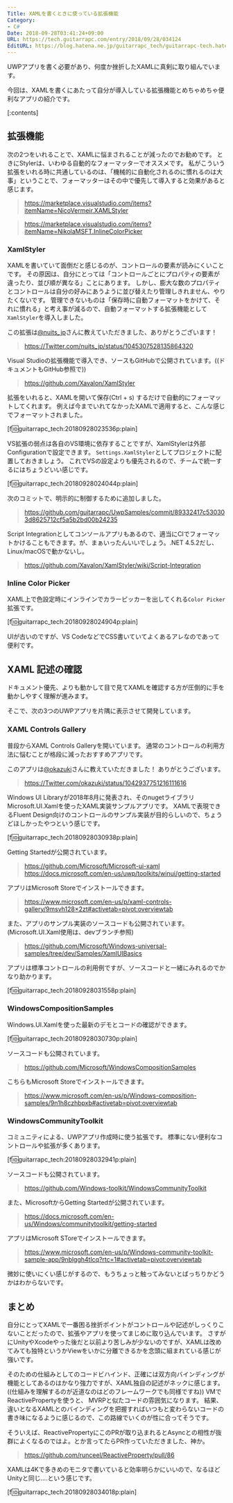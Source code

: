 ```yaml
---
Title: XAMLを書くときに使っている拡張機能
Category:
- C#
Date: 2018-09-28T03:41:24+09:00
URL: https://tech.guitarrapc.com/entry/2018/09/28/034124
EditURL: https://blog.hatena.ne.jp/guitarrapc_tech/guitarrapc-tech.hatenablog.com/atom/entry/10257846132640737829
---
```


UWPアプリを書く必要があり、何度か挫折したXAMLに真剣に取り組んでいます。

今回は、XAMLを書くにあたって自分が導入している拡張機能とめちゃめちゃ便利なアプリの紹介です。

[:contents]

## 拡張機能

次の2つをいれることで、XAMLに悩まされることが減ったのでお勧めです。
ときにStylerは、いわゆる自動的なフォーマッターでオススメです。
私がこういう拡張をいれる時に共通しているのは、「機械的に自動化されるのに慣れるのは大事」ということで、フォーマッターはその中で優先して導入すると効果があると感じます。

> https://marketplace.visualstudio.com/items?itemName=NicoVermeir.XAMLStyler

> https://marketplace.visualstudio.com/items?itemName=NikolaMSFT.InlineColorPicker

### XamlStyler

XAMLを書いていて面倒だと感じるのが、コントロールの要素が読みにくいことです。
その原因は、自分にとっては「コントロールごとにプロパティの要素が違ったり、並び順が異なる」ことにあります。
しかし、膨大な数のプロパティとコントロールは自分の好みにあうように並び替えたり管理しきれません、やりたくないです。
管理できないものは「保存時に自動フォーマットをかけて、それに慣れる」と考え事が減るので、自動フォーマットする拡張機能として`XamlStyler`を導入しました。

この拡張は[@nuits_jp](https://twitter.com/nuits_jp)さんに教えていただきました、ありがとうございます！

> https://Twitter.com/nuits_jp/status/1045307528135864320

Visual Studioの拡張機能で導入でき、ソースもGitHubで公開されています。((ドキュメントもGitHub参照で))

> https://github.com/Xavalon/XamlStyler

拡張をいれると、XAMLを開いて保存(Ctrl + s) するだけで自動的にフォーマットしてくれます。
例えば今までいれてなかったXAMLで適用すると、こんな感じでフォーマットされました。

[f:id:guitarrapc_tech:20180928023536p:plain]

VS拡張の弱点は各自のVS環境に依存することですが、XamlStylerは外部Configurationで設定できます。
`Settings.XamlStyler`としてプロジェクトに配置しておきましょう。
これでVSの設定よりも優先されるので、チームで統一するにはちょうどいい感じです。

[f:id:guitarrapc_tech:20180928024044p:plain]

次のコミットで、明示的に制御するために追加しました。

> https://github.com/guitarrapc/UwpSamples/commit/89332417c530303d8625712cf5a5b2bd00b24235

Script Integrationとしてコンソールアプリもあるので、適当にCIでフォーマットかけることもできます。が、まぁいったんいいでしょう。.NET 4.5.2だし、Linux/macOSで動かないし。

> https://github.com/Xavalon/XamlStyler/wiki/Script-Integration

### Inline Color Picker

XAML上で色設定時にインラインでカラーピッカーを出してくれる`Color Picker`拡張です。

[f:id:guitarrapc_tech:20180928024904p:plain]

UIが古いのですが、VS CodeなどでCSS書いていてよくあるアレなのであって便利です。

## XAML 記述の確認

ドキュメント優先、よりも動かして目で見てXAMLを確認する方が圧倒的に手を動かしやすく理解が進みます。

そこで、次の3つのUWPアプリを片隅に表示させて開発しています。

### XAML Controls Gallery

普段からXAML Controls Galleryを開いています。
通常のコントロールの利用方法に悩むことが格段に減ったおすすめアプリです。

このアプリは[@okazuki](https://twitter.com/okazuki)さんに教えていただきました！ ありがとうございます。

> https://Twitter.com/okazuki/status/1042937751216111616

Windows UI Libraryが2018年8月に発表され、そのnugetライブラリMicrosoft.UI.Xamlを使ったXAML実装サンプルアプリです。
XAMLで表現できるFluent Design向けのコントロールのサンプル実装が目的らしいので、ちょうどほしかったやつという感じです。

[f:id:guitarrapc_tech:20180928030938p:plain]

Getting Startedが公開されています。

> https://github.com/Microsoft/Microsoft-ui-xaml
> https://docs.microsoft.com/en-us/uwp/toolkits/winui/getting-started

アプリはMicrosoft Storeでインストールできます。

> https://www.microsoft.com/en-us/p/xaml-controls-gallery/9msvh128×2zt#activetab=pivot:overviewtab

また、アプリのサンプル実装のソースコードも公開されています。(Microsoft.UI.Xaml使用は、devブランチ参照)

> https://github.com/Microsoft/Windows-universal-samples/tree/dev/Samples/XamlUIBasics

アプリは標準コントロールの利用例ですが、ソースコードと一緒にみれるのでかなり助かります。

[f:id:guitarrapc_tech:20180928031558p:plain]


### WindowsCompositionSamples

Windows.UI.Xamlを使った最新のデモとコードの確認ができます。

[f:id:guitarrapc_tech:20180928030730p:plain]

ソースコードも公開されています。

> https://github.com/Microsoft/WindowsCompositionSamples

こちらもMicrosoft Storeでインストールできます。

> https://www.microsoft.com/en-us/p/Windows-composition-samples/9n1h8czhbpxb#activetab=pivot:overviewtab


### WindowsCommunityToolkit

コミュニティによる、UWPアプリ作成時に使う拡張です。
標準にない便利なコントロールや拡張が多くあります。

[f:id:guitarrapc_tech:20180928032941p:plain]

ソースコードも公開されています。

> https://github.com/Windows-toolkit/WindowsCommunityToolkit

また、MicrosoftからGetting Startedが公開されています。

> https://docs.microsoft.com/en-us/Windows/communitytoolkit/getting-started

アプリはMicrosoft SToreでインストールできます。

> https://www.microsoft.com/en-us/p/Windows-community-toolkit-sample-app/9nblggh4tlcq?rtc=1#activetab=pivot:overviewtab

微妙に使いにくい感じがするので、もうちょっと触ってみないとばっちりかどうかはわからないです。

## まとめ

自分にとってXAMLで一番困る挫折ポイントがコントロールや記述がしっくりこないことだったので、拡張やアプリを使ってまじめに取り込んでいます。
さすがにUnityやXcodeやった後だと以前より苦しみが少ないのですが、XAMLは改めてみても独特というかViewをいかに分離できるかを念頭に組まれている感じが強いです。

そのための仕組みとしてのコードビハインド、正確には双方向バインディングが機能としてあるのはかなり強力ですが、XAML独自の記述がネックに感じます。((仕組みを理解するのが近道なのはどのフレームワークでも同様ですね))
VMでReactivePropertyを使うと、 MVRPと似たコードの雰囲気になります。
結果、違いとなるXAMLとのバインディングを把握すればいつもと変わらないコードの書き味になるように感じるので、この路線でいくのが性に合ってそうです。

そういえば、ReactivePropertyにこのPRが取り込まれるとAsyncとの相性が抜群によくなるのではよ。とか言ってたらPR作っていただきました、神か。

> https://github.com/runceel/ReactiveProperty/pull/86

XAMLは4Kで多きめのモニタで書いていると効率明らかにいいので、なるほどUnityと同じ....という感じです。

[f:id:guitarrapc_tech:20180928034018p:plain]
